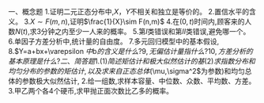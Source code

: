 一、概念题
 1.证明二元正态分布中,$X，Y$不相关和独立是等价的。
 2.置信水平的含义。
  3.$X\sim F(m,n),$证明$\frac{1}{X}\sim F(n,m)$
 4.在$(0, t)$时间内,顾客来的人数$N (t)$,求3分钟之内至少一人来的概率。
 5.第$I$类错误和第$II$类错误,避免哪一个。
 6.单因子方差分析中,统计量的自由度。
 7.多元回归模型中的基本假设,
 8.$Y=a+bx+\varepsilon $中$b$的含义是什么?
 9,无偏估计量指什么?
 10,方差分析的基本原理是什么?
 二、简答题
 1.(1)简述矩估计和极大似然估计的基
 (2)求指数分布和均匀分布的参数的矩估计,以及求来自正态总体($\mu,\sigma^2$为参数)和均匀总体的参数极大似然估计,
 2.给一组数,求样本容量、中位数、众数、平均数、方差。
 3.甲乙两个各4个硬币,求甲抛正面次数比乙多的概率。
 ​

 